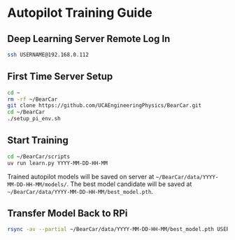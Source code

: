 # Autopilot Training Guide

## Deep Learning Server Remote Log In

```bash
ssh USERNAME@192.168.0.112
```

## First Time Server Setup

```bash
cd ~
rm -rf ~/BearCar
git clone https://github.com/UCAEngineeringPhysics/BearCar.git
cd ~/BearCar
./setup_pi_env.sh
```

## Start Training

```bash
cd ~/BearCar/scripts
uv run learn.py YYYY-MM-DD-HH-MM
```

Trained autopilot models will be saved on server at `~/BearCar/data/YYYY-MM-DD-HH-MM/models/`.
The best model candidate will be saved at `~/BearCar/data/YYYY-MM-DD-HH-MM/best_model.pth`.


## Transfer Model Back to RPi

```bash
rsync -av --partial ~/BearCar/data/YYYY-MM-DD-HH-MM/best_model.pth USERNAME@192.168.0.IP:~/BearCar/models/pilot.pth
```

